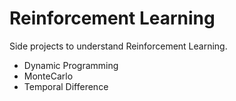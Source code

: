 # Reinforcement Learning
 
 Side projects to understand Reinforcement Learning.
 - Dynamic Programming
 - MonteCarlo
 - Temporal Difference
 
